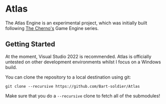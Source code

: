 # Atlas

The Atlas Engine is an experimental project, which was initially built following [The Cherno's](https://www.youtube.com/@TheCherno) Game Engine series.

## Getting Started
At the moment, Visual Studio 2022 is recommended. Atlas is officially untested on other development environments whilst I focus on a Windows build.

You can clone the repository to a local destination using git:

`git clone --recursive https://github.com/Bart-soldier/Atlas`

Make sure that you do a `--recursive` clone to fetch all of the submodules!